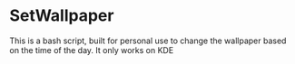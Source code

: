 # SetWallpaper
This is a bash script, built for personal use to change the wallpaper based on the time of the day. It only works on KDE
